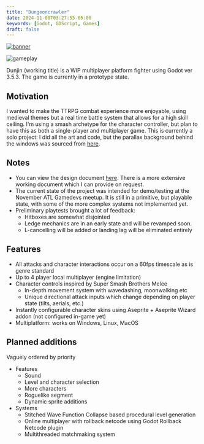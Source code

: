 ```yaml
---
title: "Dungeoncrawler"
date: 2024-11-08T03:27:55-05:00
keywords: [Godot, GDScript, Games]
draft: false
---
```

[![banner](https://i.imgur.com/E3Wtcq8.png)](https://github.com/smaran-m/dungeoncrawler/)

![gameplay](https://i.imgur.com/5jpZQ5j.gif)

Dunjin (working title) is a WIP multiplayer platform fighter using Godot ver 3.5.3. The game is currently in a prototype state.

## Motivation
I wanted to make the TTRPG combat experience more enjoyable, using medieval themes but a real time battle system that allows for a high skill ceiling. I'm using a smash archetype for the character controller, but plan to have this as both a single-player and multiplayer game. This is currently a solo project: I did all the art and code, but the parallax background behind the windows was sourced from [here](https://brullov.itch.io/oak-woods).

## Notes
- You can view the design document [here](https://drive.google.com/file/d/1NdBgawc8S8PDr08acMxUb1v7S21OZg6O/view?usp=drive_link). There is a more extensive working document which I can provide on request.
- The current state of the project was intended for demo/testing at the November ATL Gamedevs meetup. It is still in a primitive, but playable state, with some of the more complex systems not implemented yet.
- Preliminary playtests brought a lot of feedback:
    - Hitboxes are somewhat disjointed
    - Ledge mechanics are in an early state and will be revamped soon.
    - L-cancelling will be added or landing lag will be eliminated entirely

## Features
- All attacks and character interactions occur on a 60fps timescale as is genre standard
- Up to 4 player local multiplayer (engine limitation)
- Character controls inspired by Super Smash Brothers Melee
    - In-depth movement system with wavedashing, moonwalking etc
    - Unique directional attack inputs which change depending on player state (tilts, aerials, etc.)
- Instantly configurable character skins using Aseprite + Aseprite Wizard addon (not configured in-game yet)
- Multiplatform: works on Windows, Linux, MacOS

## Planned additions
Vaguely ordered by priority
- Features
    - Sound
    - Level and character selection
    - More characters
    - Roguelike segment
    - Dynamic sprite additions
- Systems
    - Stitched Wave Function Collapse based procedural level generation
    - Online multiplayer with rollback netcode using Godot Rollback Netcode plugin
    - Multithreaded matchmaking system